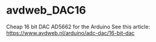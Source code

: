 # avdweb_DAC16
Cheap 16 bit DAC AD5662 for the Arduino
See this article: https://www.avdweb.nl/arduino/adc-dac/16-bit-dac
